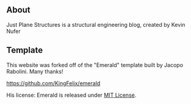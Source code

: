 ## About

Just Plane Structures is a structural engineering blog, created by Kevin Nufer

## Template

This website was forked off of the "Emerald" template built by Jacopo Rabolini. Many thanks!

https://github.com/KingFelix/emerald

His license:
Emerald is released under [MIT License](license.md).
